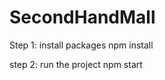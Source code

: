 # SecondHandMall

Step 1: install packages
        npm install

step 2: run the project
        npm start
     
        
